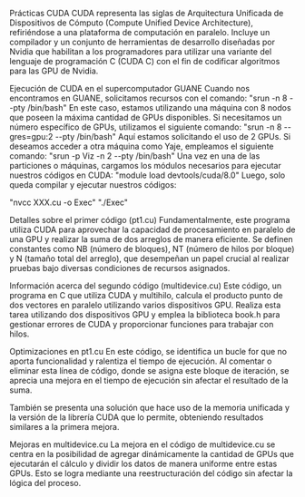Prácticas CUDA
CUDA representa las siglas de Arquitectura Unificada de Dispositivos de Cómputo (Compute Unified Device Architecture), refiriéndose a una plataforma de computación en paralelo. Incluye un compilador y un conjunto de herramientas de desarrollo diseñadas por Nvidia que habilitan a los programadores para utilizar una variante del lenguaje de programación C (CUDA C) con el fin de codificar algoritmos para las GPU de Nvidia.


Ejecución de CUDA en el supercomputador GUANE
Cuando nos encontramos en GUANE, solicitamos recursos con el comando:
"srun -n 8 --pty /bin/bash"
En este caso, estamos utilizando una máquina con 8 nodos que poseen la máxima cantidad de GPUs disponibles. Si necesitamos un número específico de GPUs, utilizamos el siguiente comando:
"srun -n 8 --gres=gpu:2 --pty /bin/bash"
Aquí estamos solicitando el uso de 2 GPUs.
Si deseamos acceder a otra máquina como Yaje, empleamos el siguiente comando:
"srun -p Viz -n 2 --pty /bin/bash"
Una vez en una de las particiones o máquinas, cargamos los módulos necesarios para ejecutar nuestros códigos en CUDA:
"module load devtools/cuda/8.0"
Luego, solo queda compilar y ejecutar nuestros códigos:

"nvcc XXX.cu -o Exec"
"./Exec"


Detalles sobre el primer código (pt1.cu)
Fundamentalmente, este programa utiliza CUDA para aprovechar la capacidad de procesamiento en paralelo de una GPU y realizar la suma de dos arreglos de manera eficiente.
Se definen constantes como NB (número de bloques), NT (número de hilos por bloque) y N (tamaño total del arreglo), que desempeñan un papel crucial al realizar pruebas bajo diversas condiciones de recursos asignados.

Información acerca del segundo código (multidevice.cu)
Este código, un programa en C que utiliza CUDA y multihilo, calcula el producto punto de dos vectores en paralelo utilizando varios dispositivos GPU.
Realiza esta tarea utilizando dos dispositivos GPU y emplea la biblioteca book.h para gestionar errores de CUDA y proporcionar funciones para trabajar con hilos.

Optimizaciones en pt1.cu
En este código, se identifica un bucle for que no aporta funcionalidad y ralentiza el tiempo de ejecución. Al comentar o eliminar esta línea de código, donde se asigna este bloque de iteración, se aprecia una mejora en el tiempo de ejecución sin afectar el resultado de la suma.

También se presenta una solución que hace uso de la memoria unificada y la versión de la librería CUDA que lo permite, obteniendo resultados similares a la primera mejora.

Mejoras en multidevice.cu
La mejora en el código de multidevice.cu se centra en la posibilidad de agregar dinámicamente la cantidad de GPUs que ejecutarán el cálculo y dividir los datos de manera uniforme entre estas GPUs.
Esto se logra mediante una reestructuración del código sin afectar la lógica del proceso.
